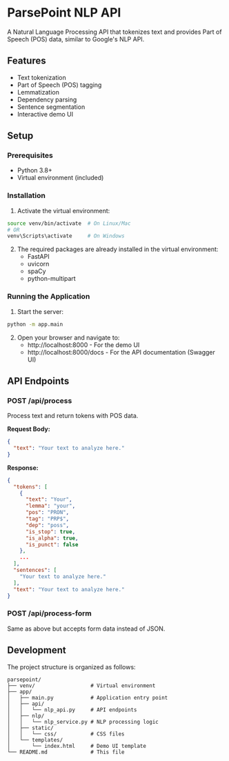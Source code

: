# ParsePoint NLP API

A Natural Language Processing API that tokenizes text and provides Part of Speech (POS) data, similar to Google's NLP API.

## Features

- Text tokenization
- Part of Speech (POS) tagging
- Lemmatization
- Dependency parsing
- Sentence segmentation
- Interactive demo UI

## Setup

### Prerequisites

- Python 3.8+
- Virtual environment (included)

### Installation

1. Activate the virtual environment:

```bash
source venv/bin/activate  # On Linux/Mac
# OR
venv\Scripts\activate     # On Windows
```

2. The required packages are already installed in the virtual environment:
   - FastAPI
   - uvicorn
   - spaCy
   - python-multipart

### Running the Application

1. Start the server:

```bash
python -m app.main
```

2. Open your browser and navigate to:
   - http://localhost:8000 - For the demo UI
   - http://localhost:8000/docs - For the API documentation (Swagger UI)

## API Endpoints

### POST /api/process

Process text and return tokens with POS data.

**Request Body:**
```json
{
  "text": "Your text to analyze here."
}
```

**Response:**
```json
{
  "tokens": [
    {
      "text": "Your",
      "lemma": "your",
      "pos": "PRON",
      "tag": "PRP$",
      "dep": "poss",
      "is_stop": true,
      "is_alpha": true,
      "is_punct": false
    },
    ...
  ],
  "sentences": [
    "Your text to analyze here."
  ],
  "text": "Your text to analyze here."
}
```

### POST /api/process-form

Same as above but accepts form data instead of JSON.

## Development

The project structure is organized as follows:

```
parsepoint/
├── venv/                  # Virtual environment
├── app/
│   ├── main.py            # Application entry point
│   ├── api/
│   │   └── nlp_api.py     # API endpoints
│   ├── nlp/
│   │   └── nlp_service.py # NLP processing logic
│   ├── static/
│   │   └── css/           # CSS files
│   └── templates/
│       └── index.html     # Demo UI template
└── README.md              # This file

